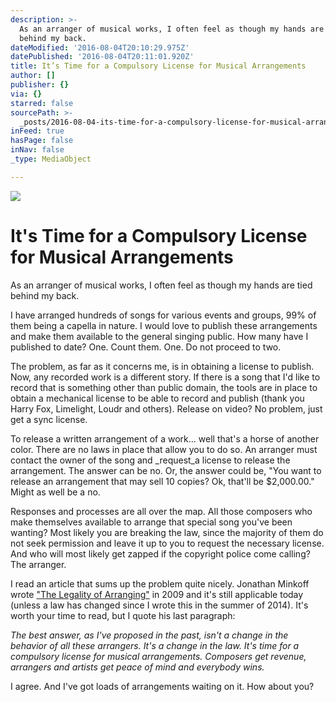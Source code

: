 ```yaml
---
description: >-
  As an arranger of musical works, I often feel as though my hands are tied
  behind my back.
dateModified: '2016-08-04T20:10:29.975Z'
datePublished: '2016-08-04T20:11:01.920Z'
title: It’s Time for a Compulsory License for Musical Arrangements
author: []
publisher: {}
via: {}
starred: false
sourcePath: >-
  _posts/2016-08-04-its-time-for-a-compulsory-license-for-musical-arrangements.md
inFeed: true
hasPage: false
inNav: false
_type: MediaObject

---
```

![](https://the-grid-user-content.s3-us-west-2.amazonaws.com/ff80c71b-4697-474a-a1f8-76ed22de86aa.jpg)

# It's Time for a Compulsory License for Musical Arrangements

As an arranger of musical works, I often feel as though my hands are tied behind my back.

I have arranged hundreds of songs for various events and groups, 99% of them being a capella in nature. I would love to publish these arrangements and make them available to the general singing public. How many have I published to date? One. Count them. One. Do not proceed to two.

The problem, as far as it concerns me, is in obtaining a license to publish. Now, any recorded work is a different story. If there is a song that I'd like to record that is something other than public domain, the tools are in place to obtain a mechanical license to be able to record and publish (thank you Harry Fox, Limelight, Loudr and others). Release on video? No problem, just get a sync license.

To release a written arrangement of a work... well that's a horse of another color. There are no laws in place that allow you to do so. An arranger must contact the owner of the song and _request_a license to release the arrangement. The answer can be no. Or, the answer could be, "You want to release an arrangement that may sell 10 copies? Ok, that'll be $2,000.00." Might as well be a no.

Responses and processes are all over the map. All those composers who make themselves available to arrange that special song you've been wanting? Most likely you are breaking the law, since the majority of them do not seek permission and leave it up to you to request the necessary license. And who will most likely get zapped if the copyright police come calling? The arranger.

I read an article that sums up the problem quite nicely. Jonathan Minkoff wrote ["The Legality of Arranging"][0] in 2009 and it's still applicable today (unless a law has changed since I wrote this in the summer of 2014). It's worth your time to read, but I quote his last paragraph:

_The best answer, as I've proposed in the past, isn't a change in the behavior of all these arrangers. It's a change in the law. It's time for a compulsory license for musical arrangements. Composers get revenue, arrangers and artists get peace of mind and everybody wins._

I agree. And I've got loads of arrangements waiting on it. How about you?

[0]: http://www.acappella101.com/home/the-legality-of-arranging